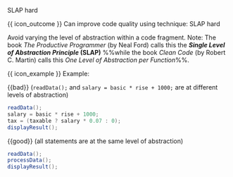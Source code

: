 <span id="title">SLAP hard</span>

<span id="prereqs"></span>

<span id="outcomes">{{ icon_outcome }} Can improve code quality using technique: SLAP hard </span>

<div id="body">

Avoid varying the level of <trigger trigger="click" for="modal:slap-abstraction">abstraction</trigger> within a code fragment.
Note: The book _The Productive Programmer_ (by Neal Ford) calls this the **_Single Level of Abstraction Principle_ (SLAP)** %%while the book _Clean Code_ (by Robert C. Martin) calls this _One Level of Abstraction per Function_%%.

<box>

{{ icon_example }} Example:

{{bad}} (`readData();` and `salary = basic * rise + 1000;` are at different levels of abstraction)
```java
readData();
salary = basic * rise + 1000;
tax = (taxable ? salary * 0.07 : 0);
displayResult();
```

{{good}} (all statements are at the same level of abstraction)
```java
readData();
processData();
displayResult();
```

</box>

<modal large header="" id="modal:slap-abstraction">
  <include src="../../../../designFundamentals/abstraction/what/unit-inElsewhere-asFlat.md" boilerplate/>
</modal>


</div>

<div id="extras">
</div>
